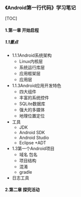 ### 《Android第一行代码》学习笔记

[TOC]

#### 1.第一章 开始启程

##### 1.1重点

* 1.1.1Android系统架构
  * Linux内核层
  * 系统运行库层
  * 应用框架层
  * 应用层
* 1.1.3Android应用开发特色
  * 四大组件
  * 丰富的系统控件
  * SQLite数据库
  * 强大的多媒体
  * 地理位置定位
* 工具
  * JDK
  * Android SDK
  * Android Studio
  * Eclipse +ADT
* 1.3第一个Android项目
  * 域名 包名
  * 项目结构
  * 混淆
  * gradle
* 日志工具

#### 2.第二章 探究活动

